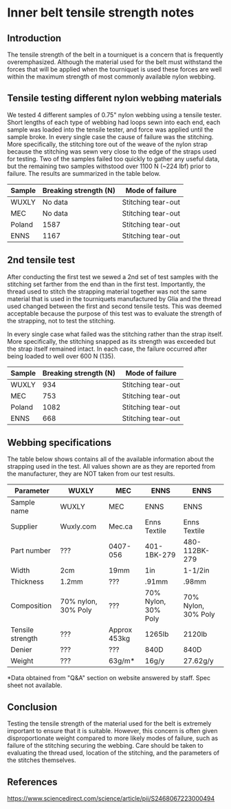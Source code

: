 # Inner belt tensile strength notes

## Introduction
The tensile strength of the belt in a tourniquet is a concern that is frequently overemphasized. Although the material used for the belt must withstand the forces that will be applied when the tourniquet is used these forces are well within the maximum strength of most commonly available nylon webbing.

## Tensile testing different nylon webbing materials
We tested 4 different samples of 0.75" nylon webbing using a tensile tester. Short lengths of each type of webbing had loops sewn into each end, each sample was loaded into the tensile tester, and force was applied until the sample broke. In every single case the cause of failure was the stitching. More specifically, the stitching tore out of the weave of the nylon strap because the stitching was sewn very close to the edge of the straps used for testing. Two of the samples failed too quickly to gather any useful data, but the remaining two samples withstood over 1100 N (~224 lbf) prior to failure. The results are summarized in the table below.

| Sample | Breaking strength (N) | Mode of failure |
|---|---|---|
|WUXLY|No data|Stitching tear-out|
|MEC|No data|Stitching tear-out|
|Poland|1587|Stitching tear-out|
|ENNS|1167|Stitching tear-out|

## 2nd tensile test
After conducting the first test we sewed a 2nd set of test samples with the stitching set farther from the end than in the first test. Importantly, the thread used to stitch the strapping material together was not the same material that is used in the tourniquets manufactured by Glia and the thread used changed between the first and second tensile tests. This was deemed acceptable because the purpose of this test was to evaluate the strength of the strapping, not to test the stitching.

In every single case what failed was the stitching rather than the strap itself. More specifically, the stitching snapped as its strength was exceeded but the strap itself remained intact. In each case, the failure occurred after being loaded to well over 600 N (135).

| Sample | Breaking strength (N) | Mode of failure |
|---|---|---|
|WUXLY|934|Stitching tear-out|
|MEC|753|Stitching tear-out|
|Poland|1082|Stitching tear-out|
|ENNS|668|Stitching tear-out|

## Webbing specifications
The table below shows contains all of the available information about the strapping used in the test. All values shown are as they are reported from the manufacturer, they are NOT taken from our test results.

|Parameter|WUXLY|MEC|ENNS|ENNS|
|---|---|---|---|---|
|Sample name|WUXLY|MEC|ENNS|ENNS|
|Supplier|Wuxly.com|Mec.ca|Enns Textile|Enns Textile|
|Part number|???|0407-056|401-1BK-279|480-112BK-279|
|Width|2cm|19mm|1in|1-1/2in|
|Thickness|1.2mm|???|.91mm|.98mm|
|Composition|70% nylon, 30% Poly|???|70% Nylon, 30% Poly|70% Nylon, 30% Poly|
|Tensile strength|???|Approx 453kg|1265lb|2120lb|
|Denier|???|???|840D|840D|
|Weight|???|63g/m*|16g/y|27.62g/y|

*Data obtained from "Q&A" section on website answered by staff. Spec sheet not available.

## Conclusion
Testing the tensile strength of the material used for the belt is extremely important to ensure that it is suitable. However, this concern is often given disproportionate weight compared to more likely modes of failure, such as failure of the stitching securing the webbing. Care should be taken to evaluating the thread used, location of the stitching, and the parameters of the stitches themselves.

## References

https://www.sciencedirect.com/science/article/pii/S2468067223000494